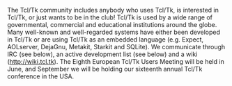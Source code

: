 <p>The Tcl/Tk community includes anybody who uses Tcl/Tk, is interested in Tcl/Tk, or just wants to be in the club! Tcl/Tk is used by a wide range of governmental, commercial and educational institutions around the globe. Many well-known and well-regarded systems have either been developed in Tcl/Tk or are using Tcl/Tk as an embedded language (e.g. Expect, AOLserver, DejaGnu, Metakit, Starkit and SQLite). We communicate through IRC (see below), an active development list (see below) and a wiki (<a href='http://wiki.tcl.tk'>http://wiki.tcl.tk</a>). The Eighth European Tcl/Tk Users Meeting will be held in June, and September we will be holding our sixteenth annual Tcl/Tk conference in the USA.</p>